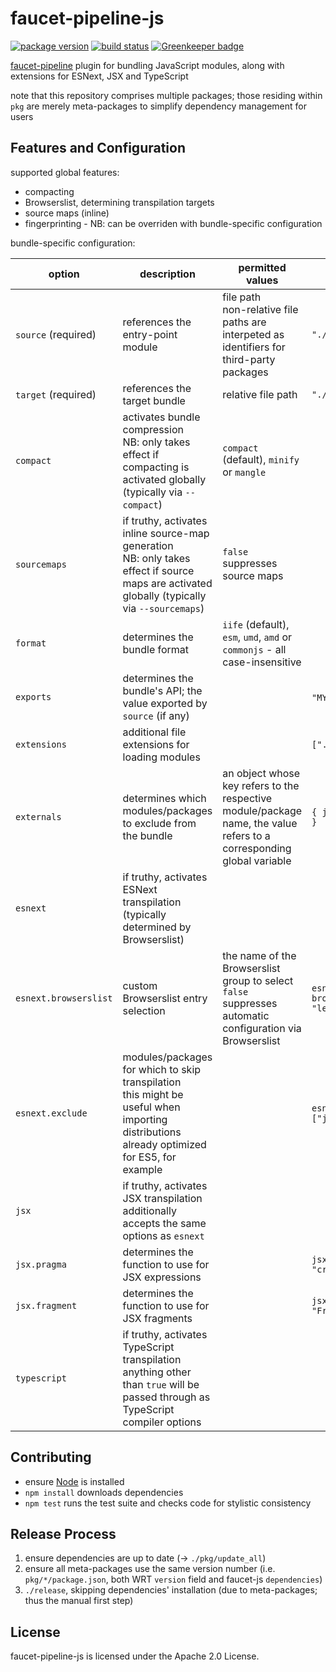 faucet-pipeline-js
==================

[![package version](https://img.shields.io/npm/v/faucet-pipeline-js.svg?style=flat)](https://www.npmjs.com/package/faucet-pipeline-js)
[![build status](https://travis-ci.org/faucet-pipeline/faucet-pipeline-js.svg?branch=master)](https://travis-ci.org/faucet-pipeline/faucet-pipeline-js)
[![Greenkeeper badge](https://badges.greenkeeper.io/faucet-pipeline/faucet-pipeline-js.svg)](https://greenkeeper.io)

[faucet-pipeline](http://faucet-pipeline.org) plugin for bundling JavaScript
modules, along with extensions for ESNext, JSX and TypeScript

note that this repository comprises multiple packages; those residing within
`pkg` are merely meta-packages to simplify dependency management for users


Features and Configuration
--------------------------

supported global features:

* compacting
* Browserslist, determining transpilation targets
* source maps (inline)
* fingerprinting - NB: can be overriden with bundle-specific configuration

bundle-specific configuration:

| option                | description                                                                                                                                       | permitted values                                                                                                      | examples                             |
| --------------------- | ------------------------------------------------------------------------------------------------------------------------------------------------- | --------------------------------------------------------------------------------------------------------------------- | ------------------------------------ |
| `source` (required)   | references the entry-point module                                                                                                                 | file path <br> non-relative file paths are interpeted as identifiers for third-party packages                         | `"./src/index.js"`                   |
| `target` (required)   | references the target bundle                                                                                                                      | relative file path                                                                                                    | `"./dist/bundle.js"`                 |
| `compact`             | activates bundle compression <br> NB: only takes effect if compacting is activated globally (typically via `--compact`)                           | `compact` (default), `minify` or `mangle`                                                                             |                                      |
| `sourcemaps`          | if truthy, activates inline source-map generation <br> NB: only takes effect if source maps are activated globally (typically via `--sourcemaps`) | `false` suppresses source maps                                                                                        |                                      |
| `format`              | determines the bundle format                                                                                                                      | `iife` (default), `esm`, `umd`, `amd` or `commonjs` - all case-insensitive                                            |                                      |
| `exports`             | determines the bundle's API; the value exported by `source` (if any)                                                                              |                                                                                                                       | `"MYLIB"`, for IIFEs                 |
| `extensions`          | additional file extensions for loading modules                                                                                                    |                                                                                                                       | `[".jsx"]`                           |
| `externals`           | determines which modules/packages to exclude from the bundle                                                                                      | an object whose key refers to the respective module/package name, the value refers to a corresponding global variable | `{ jquery: "jQuery" }`               |
| `esnext`              | if truthy, activates ESNext transpilation (typically determined by Browserslist)                                                                  |                                                                                                                       |                                      |
| `esnext.browserslist` | custom Browserslist entry selection                                                                                                               | the name of the Browserslist group to select <br> `false` suppresses automatic configuration via Browserslist         | `esnext: { browserslist: "legacy" }` |
| `esnext.exclude`      | modules/packages for which to skip transpilation <br> this might be useful when importing distributions already optimized for ES5, for example    |                                                                                                                       | `esnext: { exclude: ["jquery"] }`    |
| `jsx`                 | if truthy, activates JSX transpilation <br> additionally accepts the same options as `esnext`                                                     |                                                                                                                       |                                      |
| `jsx.pragma`          | determines the function to use for JSX expressions                                                                                                |                                                                                                                       | `jsx: { pragma: "createElement" }`   |
| `jsx.fragment`        | determines the function to use for JSX fragments                                                                                                  |                                                                                                                       | `jsx: { fragment: "Fragment" }`      |
| `typescript`          | if truthy, activates TypeScript transpilation <br> anything other than `true` will be passed through as TypeScript compiler options               |                                                                                                                       |                                      |


Contributing
------------

* ensure [Node](http://nodejs.org) is installed
* `npm install` downloads dependencies
* `npm test` runs the test suite and checks code for stylistic consistency


Release Process
---------------

1. ensure dependencies are up to date (→ `./pkg/update_all`)
2. ensure all meta-packages use the same version number (i.e.
   `pkg/*/package.json`, both WRT `version` field and faucet-js `dependencies`)
3. `./release`, skipping dependencies' installation (due to meta-packages; thus
   the manual first step)


License
-------

faucet-pipeline-js is licensed under the Apache 2.0 License.
